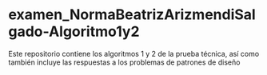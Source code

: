 # examen_NormaBeatrizArizmendiSalgado-Algoritmo1y2
Este repositorio contiene los algoritmos 1 y 2 de la prueba técnica, así como también incluye las respuestas a los problemas de patrones de diseño
